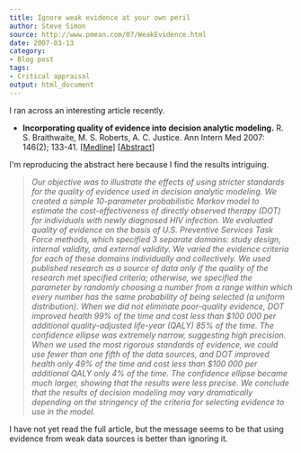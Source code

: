 ```yaml
---
title: Ignore weak evidence at your own peril
author: Steve Simon
source: http://www.pmean.com/07/WeakEvidence.html
date: 2007-03-13
category:
- Blog post
tags:
- Critical appraisal
output: html_document
---
```

I ran across an interesting article recently.

-   **Incorporating quality of evidence into decision analytic
    modeling.** R. S. Braithwaite, M. S. Roberts, A. C. Justice. Ann
    Intern Med 2007: 146(2); 133-41.
    [\[Medline\]](http://www.ncbi.nlm.nih.gov/entrez/query.fcgi?cmd=Retrieve&db=PubMed&list_uids=17227937&dopt=Abstract)
    [\[Abstract\]](http://www.annals.org/cgi/content/abstract/146/2/133)

I\'m reproducing the abstract here because I find the results
intriguing.

> *Our objective was to illustrate the effects of using stricter
> standards for the quality of evidence used in decision analytic
> modeling. We created a simple 10-parameter probabilistic Markov model
> to estimate the cost-effectiveness of directly observed therapy (DOT)
> for individuals with newly diagnosed HIV infection. We evaluated
> quality of evidence on the basis of U.S. Preventive Services Task
> Force methods, which specified 3 separate domains: study design,
> internal validity, and external validity. We varied the evidence
> criteria for each of these domains individually and collectively. We
> used published research as a source of data only if the quality of the
> research met specified criteria; otherwise, we specified the parameter
> by randomly choosing a number from a range within which every number
> has the same probability of being selected (a uniform distribution).
> When we did not eliminate poor-quality evidence, DOT improved health
> 99% of the time and cost less than \$100 000 per additional
> quality-adjusted life-year (QALY) 85% of the time. The confidence
> ellipse was extremely narrow, suggesting high precision. When we used
> the most rigorous standards of evidence, we could use fewer than one
> fifth of the data sources, and DOT improved health only 49% of the
> time and cost less than \$100 000 per additional QALY only 4% of the
> time. The confidence ellipse became much larger, showing that the
> results were less precise. We conclude that the results of decision
> modeling may vary dramatically depending on the stringency of the
> criteria for selecting evidence to use in the model.*

I have not yet read the full article, but the message seems to be that
using evidence from weak data sources is better than ignoring it.
